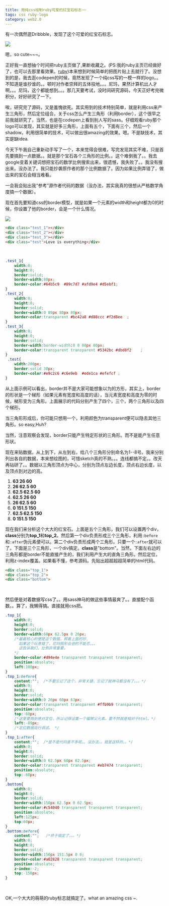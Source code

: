 ```yaml
---
title: 用纯css绘制ruby可爱的红宝石标志~~
tags: css ruby-logo
category: web2.0
---
```


有一次偶然逛Dribbble，发现了这个可爱的红宝石标志。

![](http://ww3.sinaimg.cn/large/9b85365djw1f23bofx48nj20j1084a9z.jpg)



嗯，so cute~~~。





正好我一直想抽个时间把ruby主页做了,果断收藏之。(PS:我的ruby主页已经做好了，也可以去那里看效果。[ruby](/code/ruby.html))本来想到时候简单的把图片贴上去就行了。没想到的是，我去逛codepen的时候，竟然发现了一个纯css写的一模一样的logo。。不知道是谁抄谁的。。顿时对作者崇拜的五体投地。。。尼玛，果然计算机出人才啊。。。尼玛，这个都能想到。。。那几天要考试，没时间研究源码，今天正好考完微积分，好好研究了一下。

唉，研究完了源码，又是羞愧欲死。其实用到的技术特别简单，就是利用css来产生三角形，然后定位组合。关于css怎么产生三角形（利用border），这个很早之前我就研究了，当然，也是在codepen上看到别人写的sass。仔细观看ruby那个logo可以发现，其实就是好多三角形，上面有五个，下面有三个，然后一个shadow。利用很简单的技术，可以做出很amazing的效果。嗯。不是缺技术，其实是缺idea.

今天下午我自己重新动手写了一个，本来觉得会很难，写完发现其实不难，只是首先要搞到一点数据。。就是那个宝石各个三角形的比例。。这个难倒我了。。我去google变着关键词想把宝石的数学比例搜索出来，很遗憾，我失败了。。我没有搜出来。没办法了。我只能抄袭原作者的那个比例数据了。因为如果比例弄错了，做出来的宝石会相当难看。

一会我会贴出我“参考”源作者代码的数据（没办法，其实我真的很想从严格数学角度搞一个数据）。

现在首先要知道css的border模型，就是如果一个元素的width和height都为0的时候，你设置了他的border，会是一个什么情况。



![](http://ww4.sinaimg.cn/large/9b85365djw1f23book3izj20pb05qdfw.jpg)



```html
<div class="test_1"></div>
<div class="test_2"></div>
<div class="test_3"></div>
<div class="test">Love is everything</div>
```
​	

```css
.test_1{
	width:0;
	height:0;
	border:solid;
	border-width:80px;
	border-color:#64b5c9  #89c7d7 #afd9e4 #d5ebf1;
}
.test_2{
	width:0;
	height:0;
	border:solid;
	border-width:0 80px 80px 80px;
	border-color:transparent #bc42a8 #d88ccc #f2d8ee  ;
}
.test_3{
 	width:0;
 	height:0;
 	border:solid;
 	border-width:border-width:0 0 80px 80px;
 	border-color:transparent transparent #5342bc #dbd8f2    ;
}
 .test{
 	width:200px;
 	border:solid 30px;
 	border-color:#e9c2c6 #c6e9eb  #ede1ca #efefcf ;
}
```



从上面示例可以看出，border并不是大家可能想象以为的方形，其实上，border的形状是一个梯形（如果元素有宽度和高度的话），当元素宽度和高度为零的时候，梯形变为三角形。上面展示的代码分别产生了四个，三个，两个三角形以及四个梯形。 		
 		

当三角形形成后，你可能只想用一个，利用颜色为transparent便可以隐去其他三角形。so easy,Huh?


当然，注意观察会发现，border只能产生特定形状的三角形。而不是能产生任意形状。

现在来贴数据，从上到下，从左到右，给八个三角形分别命名为1--8号。我来分别列出各自的数据，本来想绘图的，可惜sketch真的不熟。。。连线都搞不定。。改天再钻研了。。数据以三角形顶点为中心，分别为顶点左边长度，顶点右边长度，以及顶点到对边的高。

1. **63  			26  			60**
2. **26 			62.5 			60**
3. **62.5  		62.5  		60**
4. **62.5  		26 	 		60**
5. **26  			62.5 	 		60**
6. **0  			151.5 		150**
7. **62.5 			62.5 			150**
8. **0  			151.5  		150**

现在我们来分析这个大大的红宝石。上面是五个三角形，我们可以设置两个div，**class**分别为**top_1**和**top_2**。然后第一个div负责形成三个三角形，利用`:before`和`:after`伪元素便可以。第二个div负责形成两个三角形。只要一个`:after`就可以了。下面是三个三角形，一个div搞定。**class**是"bottom"。当然，下面左右边的三角形都是border不能直接产生的，我们利用产生大的直角三角形。然后定位，利用z-index覆盖。如果看不懂，参考源码。先贴出超超超超简单的html代码。




```html
<div class="top_1">
<div class="top_2">
<div class="bottom">
```
​	


然后便是对着数据写css了。。用sass神马的做这些事情最爽了。。直接配个函数。。算了，我懒得搞。直接就用css把。



```css
.top_1{
	width:0;
	height:0;
	border:solid;
	border-width:60px 62.5px 0 26px;   
  	/*最最核心的便是这个数据，照着上面的抄.
  	  如果这个玩意错了，尼玛图形会丑的不能忍。。。
      这告诉我们，比例非常重要。
    */
	border-color:#d94e4e transparent transparent transparent;
	position:absolute;
	left:100px;
}
.top_1:before{
	content:"";  /*不要忘记了这个，非常关键，忘记了就神马都没有了。。。*/
	width:0;
	height:0;
	border:solid;
	border-width:0 26px 60px 63px;
	border-color:transparent transparent #ffb9b9 transparent;
	position:absolute;
	top:-60px;   
  	/*这里要用到绝对定位，所以记得设置一个偏移父元素。要不然就是相对于html。*/
	left:-89px;  
    /*定位数据自行调试。 */
}
.top_1:after{
	content:"";  /*是不是代码差不多呢。。没办法。。就是这样的。。*/
	width:0;
	height:0;
	border:solid;
	border-width:0 62.5px 60px 62.5px;
	border-color:transparent transparent #eb7474 transparent;
	position:absolute;
	top:-60px;
}
.bottom{
	width:0;
	height:0;
	border:solid;
	border-width:150px 62.5px 0 62.5px;
	border-color:#c54040 transparent transparent transparent;
	position:absolute;
	left:125px;
	top:60px;
}
.bottom:before{
	content:"";   /*终于搞定了。。。*/
	width:0;
	height:0;
	border:solid;
	border-width:150px 151.5px 0 0;
	border-color:#a02828 transparent transparent transparent;
	position:absolute;
	z-index:-2;
	top:-150px;
}
```

​	

OK,一个大大的萌萌的ruby标志就搞定了。what an amazing css ~.
